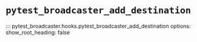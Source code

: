 # `pytest_broadcaster_add_destination`

::: pytest_broadcaster.hooks.pytest_broadcaster_add_destination
    options:
      show_root_heading: false


<style>
  .md-content__button {
    display: none;
  }
</style>
